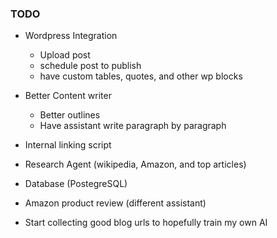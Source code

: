 ### TODO

- Wordpress Integration
    - Upload post
    - schedule post to publish
    - have custom tables, quotes, and other wp blocks

- Better Content writer
    - Better outlines
    - Have assistant write paragraph by paragraph

- Internal linking script

- Research Agent (wikipedia, Amazon, and top articles)

- Database (PostegreSQL)

- Amazon product review (different assistant)

- Start collecting good blog urls to hopefully train my own AI
